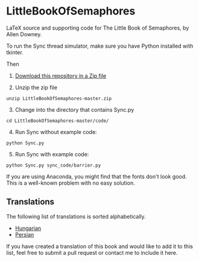 # LittleBookOfSemaphores

LaTeX source and supporting code for The Little Book of Semaphores, by Allen Downey.

To run the Sync thread simulator, make sure you have Python installed with tkinter.

Then

1. [Download this repository in a Zip file](https://github.com/AllenDowney/LittleBookOfSemaphores/archive/refs/heads/master.zip)

2. Unzip the zip file

```
unzip LittleBookOfSemaphores-master.zip
```

3. Change into the directory that contains Sync.py

```
cd LittleBookOfSemaphores-master/code/
```

4. Run Sync without example code:

```
python Sync.py
```

5. Run Sync with example code:

```
python Sync.py sync_code/barrier.py 
```

If you are using Anaconda, you might find that the fonts don't look good. This is a well-known problem with no easy solution.

## Translations

The following list of translations is sorted alphabetically.

- [Hungarian](https://github.com/bodri5/LittleBookOfSemaphoresHungarian)
- [Persian](https://github.com/ircsbook/LittleBookOfSemaphores)

If you have created a translation of this book and would like to add it to this list, feel free to submit a pull request or contact me to include it here.

